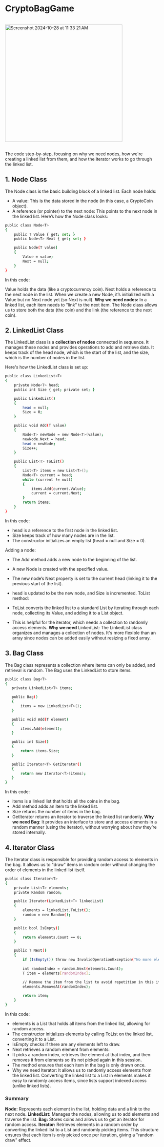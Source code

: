 # CryptoBagGame
<br>

<img width="384" alt="Screenshot 2024-10-28 at 11 33 21 AM" src="https://github.com/user-attachments/assets/01ccf6e7-6336-4c3e-9474-1cdfc6721178">
<br>
<br>

The code step-by-step, focusing on why we need nodes, how we're creating a linked list from them, and how the iterator works to go through the linked list.

## 1. Node Class
The Node class is the basic building block of a linked list. Each node holds:

- A value: This is the data stored in the node (in this case, a CryptoCoin object).
- A reference (or pointer) to the next node: This points to the next node in the linked list.
Here’s how the Node class looks:

```bash
public class Node<T>
{
    public T Value { get; set; }
    public Node<T> Next { get; set; }

    public Node(T value)
    {
        Value = value;
        Next = null;
    }
}
```
In this code:

Value holds the data (like a cryptocurrency coin).
Next holds a reference to the next node in the list.
When we create a new Node, it’s initialized with a Value but no Next node yet (so Next is null).
__Why we need nodes:__ In a linked list, each item needs to "link" to the next item. The Node class allows us to store both the data (the coin) and the link (the reference to the next coin).

## 2. LinkedList Class
The LinkedList class is a __collection of nodes__ connected in sequence. It manages these nodes and provides operations to add and retrieve data. It keeps track of the head node, which is the start of the list, and the size, which is the number of nodes in the list.

Here's how the LinkedList class is set up:
```bash
public class LinkedList<T>
{
    private Node<T> head;
    public int Size { get; private set; }

    public LinkedList()
    {
        head = null;
        Size = 0;
    }

    public void Add(T value)
    {
        Node<T> newNode = new Node<T>(value);
        newNode.Next = head;
        head = newNode;
        Size++;
    }

    public List<T> ToList()
    {
        List<T> items = new List<T>();
        Node<T> current = head;
        while (current != null)
        {
            items.Add(current.Value);
            current = current.Next;
        }
        return items;
    }
}
```
In this code:

- head is a reference to the first node in the linked list.
- Size keeps track of how many nodes are in the list.
- The constructor initializes an empty list (head = null and Size = 0).
  
Adding a node:

- The Add method adds a new node to the beginning of the list.
- A new Node is created with the specified value.
- The new node’s Next property is set to the current head (linking it to the previous start of the list).
- head is updated to be the new node, and Size is incremented.
ToList method:

- ToList converts the linked list to a standard List<T> by iterating through each node, collecting its Value, and adding it to a List<T> object.
- This is helpful for the iterator, which needs a collection to randomly access elements.
__Why we need__ LinkedList: The LinkedList class organizes and manages a collection of nodes. It's more flexible than an array since nodes can be added easily without resizing a fixed array.

## 3. Bag Class
The Bag class represents a collection where items can only be added, and retrieval is random. 
The Bag uses the LinkedList to store items.

 ```bash
public class Bag<T>
{
    private LinkedList<T> items;

    public Bag()
    {
        items = new LinkedList<T>();
    }

    public void Add(T element)
    {
        items.Add(element);
    }

    public int Size()
    {
        return items.Size;
    }

    public Iterator<T> GetIterator()
    {
        return new Iterator<T>(items);
    }
}
```

In this code:

- items is a linked list that holds all the coins in the bag.
- Add method adds an item to the linked list.
- Size returns the number of items in the bag.
- GetIterator returns an iterator to traverse the linked list randomly.
__Why we need Bag:__ It provides an interface to store and access elements in a random manner (using the iterator), without worrying about how they’re stored internally.

## 4. Iterator Class
The Iterator class is responsible for providing random access to elements in the bag. 
It allows us to "draw" items in random order without changing the order of elements in the linked list itself.

```bash
public class Iterator<T>
{
    private List<T> elements;
    private Random random;

    public Iterator(LinkedList<T> linkedList)
    {
        elements = linkedList.ToList();
        random = new Random();
    }

    public bool IsEmpty()
    {
        return elements.Count == 0;
    }

    public T Next()
    {
        if (IsEmpty()) throw new InvalidOperationException("No more elements in the bag.");
        
        int randomIndex = random.Next(elements.Count);
        T item = elements[randomIndex];
        
        // Remove the item from the list to avoid repetition in this iteration session
        elements.RemoveAt(randomIndex);

        return item;
    }
}
```
In this code:

- elements is a List<T> that holds all items from the linked list, allowing for random access.
- The constructor initializes elements by calling ToList on the linked list, converting it to a List<T>.
- IsEmpty checks if there are any elements left to draw.
- Next retrieves a random element from elements:
- It picks a random index, retrieves the element at that index, and then removes it from elements so it’s not picked again in this session.
- The method ensures that each item in the bag is only drawn once.
- Why we need Iterator: It allows us to randomly access elements from the linked list. Converting the linked list to a List<T> in elements makes it easy to randomly access items, since lists support indexed access (unlike linked lists).

### Summary
__Node:__ Represents each element in the list, holding data and a link to the next node.
__LinkedList:__ Manages the nodes, allowing us to add elements and traverse the list.
__Bag:__ Stores coins and allows us to get an iterator for random access.
__Iterator:__ Retrieves elements in a random order by converting the linked list to a List<T> and randomly picking items.
This structure ensures that each item is only picked once per iteration, giving a "random draw" effect.







